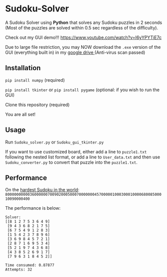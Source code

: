 # Sudoku-Solver
A Sudoku Solver using **Python** that solves any Sudoku puzzles in 2 seconds (Most of the puzzles are solved within 0.5 sec regardless of the difficulty).

Check out my GUI demo!!! https://www.youtube.com/watch?v=I6yYPYTiE7c

Due to large file restriction, you may NOW download the `.exe` version of the GUI (everything built in) in my <u>[google drive](https://drive.google.com/file/d/14FB2TLbyGtMjwN09txXWIW6_bbxqGOOw/view?usp=sharing) </u>(Anti-virus scan passed)

## Installation
`pip install numpy` (required)

`pip install tkinter` or `pip install pygame` (optional: if you wish to run the GUI)

Clone this repository (required)

You are all set!

## Usage
Run ```Sudoku_solver.py``` or ```Sudoku_gui_tkinter.py```

If you want to use customized board, either add a line to ```puzzle1.txt``` following the nested list format, or add a line to ```User_data.txt``` and then use ```Sudoku_converter.py``` to convert that puzzle into the `puzzle1.txt`.

## Performance
On the [hardest Sudoku in the world](https://www.telegraph.co.uk/news/science/science-news/9359579/Worlds-hardest-sudoku-can-you-crack-it.html):
`800000000003600000070090200050007000000045700000100030001000068008500010090000400`

The performance is below:

```
Solver:
[[8 1 2 7 5 3 6 4 9]
 [9 4 3 6 8 2 1 7 5]
 [6 7 5 4 9 1 2 8 3]
 [1 5 4 2 3 7 8 9 6]
 [3 6 9 8 4 5 7 2 1]
 [2 8 7 1 6 9 5 3 4]
 [5 2 1 9 7 4 3 6 8]
 [4 3 8 5 2 6 9 1 7]
 [7 9 6 3 1 8 4 5 2]]

Time consumed: 0.87877
Attempts: 32
```

